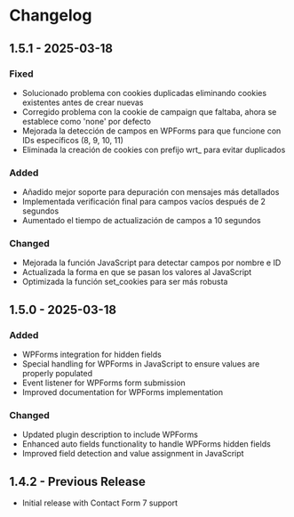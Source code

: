 # Changelog

## 1.5.1 - 2025-03-18
### Fixed
- Solucionado problema con cookies duplicadas eliminando cookies existentes antes de crear nuevas
- Corregido problema con la cookie de campaign que faltaba, ahora se establece como 'none' por defecto
- Mejorada la detección de campos en WPForms para que funcione con IDs específicos (8, 9, 10, 11)
- Eliminada la creación de cookies con prefijo wrt_ para evitar duplicados

### Added
- Añadido mejor soporte para depuración con mensajes más detallados
- Implementada verificación final para campos vacíos después de 2 segundos
- Aumentado el tiempo de actualización de campos a 10 segundos

### Changed
- Mejorada la función JavaScript para detectar campos por nombre e ID
- Actualizada la forma en que se pasan los valores al JavaScript
- Optimizada la función set_cookies para ser más robusta

## 1.5.0 - 2025-03-18
### Added
- WPForms integration for hidden fields
- Special handling for WPForms in JavaScript to ensure values are properly populated
- Event listener for WPForms form submission
- Improved documentation for WPForms implementation

### Changed
- Updated plugin description to include WPForms
- Enhanced auto fields functionality to handle WPForms hidden fields
- Improved field detection and value assignment in JavaScript

## 1.4.2 - Previous Release
- Initial release with Contact Form 7 support
